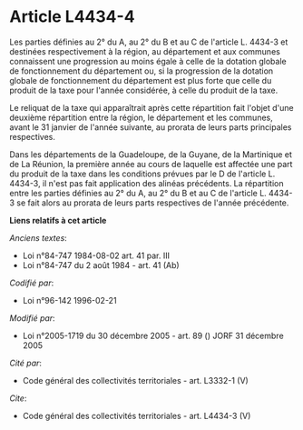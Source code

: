 # Article L4434-4

Les parties définies au 2° du A, au 2° du B et au C de l'article L. 4434-3 et destinées respectivement à la région, au
département et aux communes connaissent une progression au moins égale à celle de la dotation globale de fonctionnement du
département ou, si la progression de la dotation globale de fonctionnement du département est plus forte que celle du produit
de la taxe pour l'année considérée, à celle du produit de la taxe. 

Le reliquat de la taxe qui apparaîtrait après cette répartition fait l'objet d'une deuxième répartition entre la région, le
département et les communes, avant le 31 janvier de l'année suivante, au prorata de leurs parts principales respectives. 

Dans les départements de la Guadeloupe, de la Guyane, de la Martinique et de La Réunion, la première année au cours de
laquelle est affectée une part du produit de la taxe dans les conditions prévues par le D de l'article L. 4434-3, il n'est
pas fait application des alinéas précédents. La répartition entre les parties définies au 2° du A, au 2° du B et au C de
l'article L. 4434-3 se fait alors au prorata de leurs parts respectives de l'année précédente.

**Liens relatifs à cet article**

_Anciens textes_:

  - Loi n°84-747 1984-08-02 art. 41 par. III
  - Loi n°84-747 du 2 août 1984 - art. 41 (Ab)

_Codifié par_:

  - Loi n°96-142 1996-02-21

_Modifié par_:

  - Loi n°2005-1719 du 30 décembre 2005 - art. 89 () JORF 31 décembre 2005

_Cité par_:

  - Code général des collectivités territoriales - art. L3332-1 (V)

_Cite_:

  - Code général des collectivités territoriales - art. L4434-3 (V)
